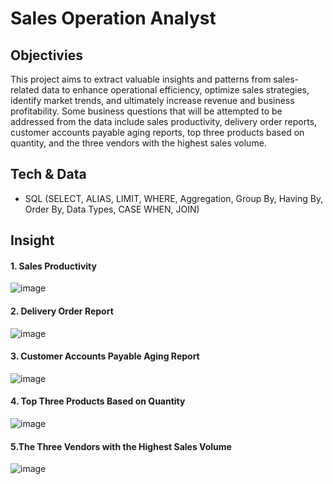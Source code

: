 # Sales Operation Analyst
## Objectivies
This project aims to extract valuable insights and patterns from sales-related data to enhance operational efficiency, optimize sales strategies, identify market trends, and ultimately increase revenue and business profitability. Some business questions that will be attempted to be addressed from the data include sales productivity, delivery order reports, customer accounts payable aging reports, top three products based on quantity, and the three vendors with the highest sales volume.
## Tech & Data
* SQL
  (SELECT, ALIAS, LIMIT, WHERE, Aggregation, Group By, Having By, Order By, Data Types, CASE WHEN, JOIN)
## Insight
#### 1. Sales Productivity
![image](https://github.com/RSaff/Data_Analyst_Project/assets/101809687/2970c201-ba96-4ef6-be7c-c74b79fca50b)
#### 2. Delivery Order Report
![image](https://github.com/RSaff/Data_Analyst_Project/assets/101809687/9fe54ff4-c7a7-4cee-88c5-3d1178fecc9c)
#### 3. Customer Accounts Payable Aging Report
![image](https://github.com/RSaff/Data_Analyst_Project/assets/101809687/a33ee7b3-1cbe-4f0e-8840-e2eb36c675f3)
#### 4. Top Three Products Based on Quantity
![image](https://github.com/RSaff/Data_Analyst_Project/assets/101809687/44e6eb3c-304b-4aba-9cd0-7d90d63520ab)
#### 5.The Three Vendors with the Highest Sales Volume
![image](https://github.com/RSaff/Data_Analyst_Project/assets/101809687/8081083a-ec60-4414-8812-c8cb91e89433)






